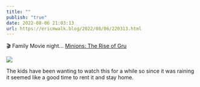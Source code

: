 ```yaml
---
title: ""
publish: "true"
date: 2022-08-06 21:03:13
url: https://ericmwalk.blog/2022/08/06/220313.html
---
```

🎬 Family Movie night… [Minions: The Rise of Gru](https://imdb.com/title/tt5113044/)

![](https://ericmwalk.blog/uploads/2022/a693471f1b.jpg)

The kids have been wanting to watch this for a while so since it was raining it seemed like a good time to rent it and stay home.